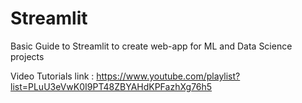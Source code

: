 # Streamlit
Basic Guide to Streamlit to create web-app for ML and Data Science projects

Video Tutorials link : https://www.youtube.com/playlist?list=PLuU3eVwK0I9PT48ZBYAHdKPFazhXg76h5
